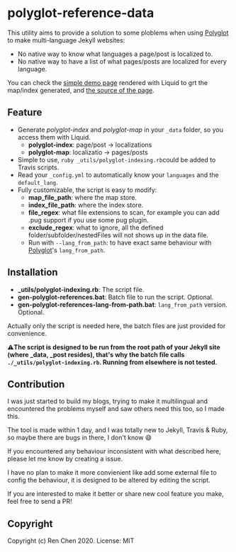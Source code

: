 # polyglot-reference-data
This utility aims to provide a solution to some ploblems when using [Polyglot](https://github.com/untra/polyglot) to make multi-language Jekyll websites:
- No native way to know what languages a page/post is localized to. 
- No native way to have a list of what pages/posts are localized for every language.

You can check the [simple demo page](https://no3371.github.io/blog/polyglot-index-example.html) rendered with Liquid to grt the map/index generated, and [the source of the page](polyglot-index-example.html).

## Feature
- Generate *polyglot-index* and *polyglot-map* in your `_data` folder, so you access them with Liquid.
    - **polyglot-index**: page/post -> localizations
    - **polyglot-map**: localizatio -> pages/posts
- Simple to use, `ruby _utils/polyglot-indexing.rb`could be added to Travis scripts.
- Read your `_config.yml` to automatically know your `languages` and the `default_lang`.
- Fully customizable, the script is easy to modify:
    - **map_file_path**: where the map store.
    - **index_file_path**: where the index store.
    - **file_regex**: what file extensions to scan, for example you can add .pug support if you use some pug plugin.
    - **exclude_regex**: what to ignore, all the defined folder/subfolder/nestedFiles will not shows up in the data file.
    - Run with `--lang_from_path`: to have exact same behaviour with [Polyglot](https://github.com/untra/polyglot)'s `lang_from_path`.

## Installation
- **_utils/polyglot-indexing.rb**: The script file. 
- **gen-polyglot-references.bat**: Batch file to run the script. Optional.
- **gen-polyglot-references-lang-from-path.bat**: `lang_from_path` version. Optional.

Actually only the script is needed here, the batch files are just provided for convenience.

:warning:**The script is designed to be run from the root path of your Jekyll site (where _data, _post resides), that's why the batch file calls `./_utils/polyglot-indexing.rb`. Running from elsewhere is not tested.**

## Contribution
I was just started to build my blogs, trying to make it multilingual and encountered the problems myself and saw others need this too, so I made this.

The tool is made within 1 day, and I was totally new to Jekyll, Travis & Ruby, so maybe there are bugs in there, I don't know :smile:

If you encountered any behaviour inconsistent with what described here, please let me know by creating a issue. 

I have no plan to make it more convienient like add some external file to config the behaviour, it is designed to be altered by editing the script.

If you are interested to make it better or share new cool feature you make, feel free to send a PR! 

## Copyright
Copyright (c) Ren Chen 2020. License: MIT
